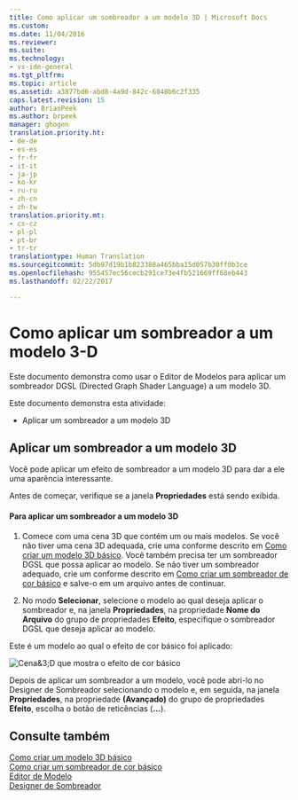```yaml
---
title: Como aplicar um sombreador a um modelo 3D | Microsoft Docs
ms.custom: 
ms.date: 11/04/2016
ms.reviewer: 
ms.suite: 
ms.technology:
- vs-ide-general
ms.tgt_pltfrm: 
ms.topic: article
ms.assetid: a3877bd6-abd8-4a9d-842c-6848b6c2f335
caps.latest.revision: 15
author: BrianPeek
ms.author: brpeek
manager: ghogen
translation.priority.ht:
- de-de
- es-es
- fr-fr
- it-it
- ja-jp
- ko-kr
- ru-ru
- zh-cn
- zh-tw
translation.priority.mt:
- cs-cz
- pl-pl
- pt-br
- tr-tr
translationtype: Human Translation
ms.sourcegitcommit: 5db97d19b1b823388a465bba15d057b30ff0b3ce
ms.openlocfilehash: 955457ec56cecb291ce73e4fb521669ff68eb443
ms.lasthandoff: 02/22/2017

---
```

# <a name="how-to-apply-a-shader-to-a-3-d-model"></a>Como aplicar um sombreador a um modelo 3-D
Este documento demonstra como usar o Editor de Modelos para aplicar um sombreador DGSL (Directed Graph Shader Language) a um modelo 3D.  
  
 Este documento demonstra esta atividade:  
  
-   Aplicar um sombreador a um modelo 3D  
  
## <a name="applying-a-shader-to-a-3-d-model"></a>Aplicar um sombreador a um modelo 3D  
 Você pode aplicar um efeito de sombreador a um modelo 3D para dar a ele uma aparência interessante.  
  
 Antes de começar, verifique se a janela **Propriedades** está sendo exibida.  
  
#### <a name="to-apply-a-shader-to-a-3-d-model"></a>Para aplicar um sombreador a um modelo 3D  
  
1.  Comece com uma cena 3D que contém um ou mais modelos. Se você não tiver uma cena 3D adequada, crie uma conforme descrito em [Como criar um modelo 3D básico](../designers/how-to-create-a-basic-3-d-model.md). Você também precisa ter um sombreador DGSL que possa aplicar ao modelo. Se não tiver um sombreador adequado, crie um conforme descrito em [Como criar um sombreador de cor básico](../designers/how-to-create-a-basic-color-shader.md) e salve-o em um arquivo antes de continuar.  
  
2.  No modo **Selecionar**, selecione o modelo ao qual deseja aplicar o sombreador e, na janela **Propriedades**, na propriedade **Nome do Arquivo** do grupo de propriedades **Efeito**, especifique o sombreador DGSL que deseja aplicar ao modelo.  
  
 Este é um modelo ao qual o efeito de cor básico foi aplicado:  
  
 ![Cena&3;D que mostra o efeito de cor básico](~/docs/designers/media/digit-3d-model-effect.png "Digit-3D-Model-Effect")  
  
 Depois de aplicar um sombreador a um modelo, você pode abri-lo no Designer de Sombreador selecionando o modelo e, em seguida, na janela **Propriedades**, na propriedade **(Avançado)** do grupo de propriedades **Efeito**, escolha o botão de reticências (**...**).  
  
## <a name="see-also"></a>Consulte também  
 [Como criar um modelo 3D básico](../designers/how-to-create-a-basic-3-d-model.md)   
 [Como criar um sombreador de cor básico](../designers/how-to-create-a-basic-color-shader.md)   
 [Editor de Modelo](../designers/model-editor.md)   
 [Designer de Sombreador](../designers/shader-designer.md)
